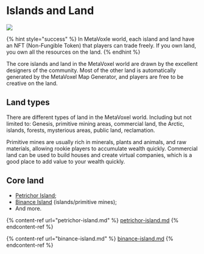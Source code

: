 # Islands and Land

![](https://img.snowcrash.finance/site/docs-snowcrash-finance/MetaVoxel-BinanceIsland.003.jpeg)

{% hint style="success" %}
In MetaVoxle world, each island and land have an NFT (Non-Fungible Token) that players can trade freely. If you own land, you own all the resources on the land.
{% endhint %}

The core islands and land in the MetaVoxel world are drawn by the excellent designers of the community. Most of the other land is automatically generated by the MetaVoxel Map Generator, and players are free to be creative on the land.

## Land types

There are different types of land in the MetaVoxel world. Including but not limited to: Genesis, primitive mining areas, commercial land, the Arctic, islands, forests, mysterious areas, public land, reclamation.

Primitive mines are usually rich in minerals, plants and animals, and raw materials, allowing rookie players to accumulate wealth quickly. Commercial land can be used to build houses and create virtual companies, which is a good place to add value to your wealth quickly.

## Core land

* [Petrichor Island](https://docs.snowcrash.finance/gameplay/islands-and-land/petrichor-island);
* [Binance Island](https://docs.snowcrash.finance/gameplay/islands-and-land/binance-island) (islands/primitive mines);
* And more.

{% content-ref url="petrichor-island.md" %}
[petrichor-island.md](petrichor-island.md)
{% endcontent-ref %}

{% content-ref url="binance-island.md" %}
[binance-island.md](binance-island.md)
{% endcontent-ref %}
